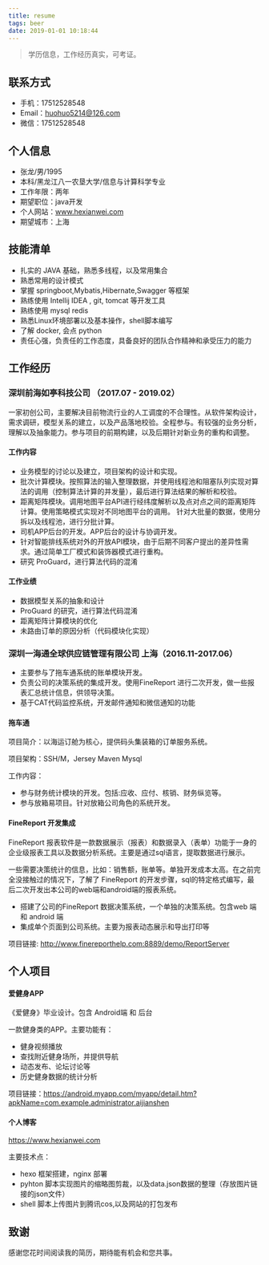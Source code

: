 ```yaml
---
title: resume
tags: beer
date: 2019-01-01 10:18:44
---
```


> 学历信息，工作经历真实，可考证。

## 联系方式

- 手机：17512528548
- Email：huohuo5214@126.com
- 微信：17512528548

## 个人信息
- 张龙/男/1995
- 本科/黑龙江八一农垦大学/信息与计算科学专业
- 工作年限：两年
- 期望职位：java开发
- 个人网站：www.hexianwei.com
- 期望城市：上海

<!--more-->

## 技能清单
- 扎实的 JAVA 基础，熟悉多线程，以及常用集合
- 熟悉常用的设计模式
- 掌握 springboot,Mybatis,Hibernate,Swagger 等框架
- 熟练使用 Intellij IDEA , git, tomcat 等开发工具
- 熟练使用 mysql redis 
- 熟悉Linux环境部署以及基本操作，shell脚本编写
- 了解 docker, 会点 python 
- 责任心强，负责任的工作态度，具备良好的团队合作精神和承受压力的能力

## 工作经历
### 深圳前海如亭科技公司 （2017.07 - 2019.02）

  一家初创公司，主要解决目前物流行业的人工调度的不合理性。从软件架构设计，需求调研，模型关系的建立，以及产品落地校验。全程参与。有较强的业务分析，理解以及抽象能力。参与项目的前期构建，以及后期针对新业务的重构和调整。
#### 工作内容

- 业务模型的讨论以及建立，项目架构的设计和实现。
- 批次计算模块。按照算法的输入整理数据，并使用线程池和阻塞队列实现对算法的调用（控制算法计算的并发量），最后进行算法结果的解析和校验。
- 距离矩阵模块。调用地图平台API进行经纬度解析以及点对点之间的距离矩阵计算。使用策略模式实现对不同地图平台的调用。 针对大批量的数据，使用分拆以及线程池，进行分批计算。
- 司机APP后台的开发。APP后台的设计与协调开发。
- 针对智能排线系统对外的开放API模块，由于后期不同客户提出的差异性需求。通过简单工厂模式和装饰器模式进行重构。
- 研究 ProGuard，进行算法代码的混淆

#### 工作业绩

- 数据模型关系的抽象和设计
- ProGuard 的研究，进行算法代码混淆
- 距离矩阵计算模块的优化
- 未路由订单的原因分析（代码模块化实现）

### 深圳一海通全球供应链管理有限公司  上海（2016.11-2017.06）

- 主要参与了拖车通系统的账单模块开发。   
- 负责公司的决策系统的集成开发。使用FineReport 进行二次开发，做一些报表汇总统计信息，供领导决策。
- 基于CAT代码监控系统，开发邮件通知和微信通知的功能

#### 拖车通

项目简介：以海运订舱为核心，提供码头集装箱的订单服务系统。

项目架构：SSH/M，Jersey Maven Mysql 

工作内容：
- 参与财务统计模块的开发。包括:应收、应付、核销、财务纵览等。
- 参与放箱易项目。针对放箱公司角色的系统开发。

#### FineReport 开发集成

 FineReport 报表软件是一款数据展示（报表）和数据录入（表单）功能于一身的企业级报表工具以及数据分析系统。主要是通过sql语言，提取数据进行展示。

 一些需要决策统计的信息，比如：销售额，账单等。单独开发成本太高。在之前完全没接触过的情况下，了解了 FineReport 的开发步骤，sql的特定格式编写，最后二次开发出本公司的web端和android端的报表系统。

- 搭建了公司的FineReport 数据决策系统，一个单独的决策系统。包含web 端和 android 端
- 集成单个页面到公司系统。主要为报表动态展示和导出打印等

项目链接: http://www.finereporthelp.com:8889/demo/ReportServer


## 个人项目

#### 爱健身APP
《爱健身》毕业设计。包含 Android端 和 后台

一款健身类的APP。主要功能有：
- 健身视频播放
- 查找附近健身场所，并提供导航
- 动态发布、论坛讨论等
- 历史健身数据的统计分析

项目链接：https://android.myapp.com/myapp/detail.htm?apkName=com.example.administrator.aijianshen

#### 个人博客

https://www.hexianwei.com

主要技术点：
- hexo 框架搭建，nginx 部署
- pyhton 脚本实现图片的缩略图剪裁，以及data.json数据的整理（存放图片链接的json文件）
- shell 脚本上传图片到腾讯cos,以及网站的打包发布

## 致谢

感谢您花时间阅读我的简历，期待能有机会和您共事。


